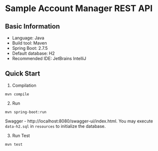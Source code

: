 # Sample Account Manager REST API

## Basic Information
- Language: Java
- Build tool: Maven
- Spring Boot: 2.7.5
- Default database: H2
- Recommended IDE: JetBrains IntelliJ

## Quick Start
1. Compilation
```shell
mvn compile  
```

2. Run
```shell
mvn spring-boot:run
```
Swagger - http://localhost:8080/swagger-ui/index.html. 
You may execute ``data-h2.sql`` in ``resources`` to initialize the database.

3. Run Test
```shell
mvn test
```












